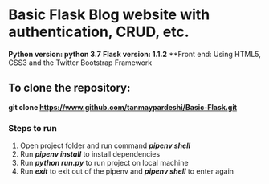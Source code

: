 # Basic Flask Blog website with authentication, CRUD, etc.

**Python version: python 3.7**
**Flask version: 1.1.2**
**Front end: Using HTML5, CSS3 and the Twitter Bootstrap Framework

## To clone the repository:<br>
**git clone https://www.github.com/tanmaypardeshi/Basic-Flask.git**

### Steps to run

1. Open project folder and run command <i>**pipenv shell**</i>
2. Run <i>**pipenv install**</i> to install dependencies
3. Run <i>**python run.py**</i> to run project on local machine
4. Run <i>**exit**</i> to exit out of the pipenv and <i>**pipenv shell**</i> to enter again

